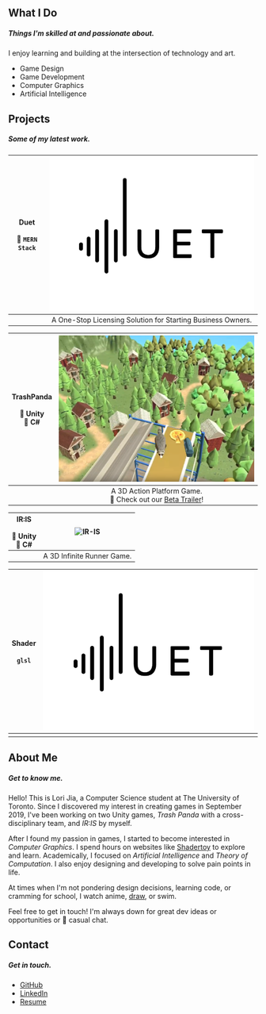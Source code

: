## What I Do 
##### Things I'm skilled at and passionate about.

I enjoy learning and building at the intersection of technology and art.
- Game Design
- Game Development
- Computer Graphics
- Artificial Intelligence

## Projects
##### Some of my latest work.

|Duet <coming> <br><br> :wrench: `MERN Stack` |![DUET](./images/duet.png)    |
|:-------------:|:------------------:|
|              |  A One-Stop Licensing Solution for Starting Business Owners.  |

|TrashPanda <br><br> :wrench: Unity <br> :wrench: C# |![TrashPanda](./images/trash-panda.PNG)    |
|:-------------:|:------------------:|
|              |  A 3D Action Platform Game.  <br> :loudspeaker: Check out our [Beta Trailer](https://drive.google.com/open?id=1usFyJ05wTuv_eQOb6xLRQSFDuo-eD2T3)! |

| IR:IS <coming> <br><br> :wrench: Unity <br> :wrench: C#  |![IR-IS](./images/ir-is.png)|
|:-------------:|:------------------:|
|              | A 3D Infinite Runner Game.  |
  
| Shader <br><br> `glsl`    | ![Shader](./images/duet.png)|
|:-------------:|:------------------:|
|              |  |   



## About Me
##### Get to know me.

Hello! This is Lori Jia, a Computer Science student at The University of Toronto. Since I discovered my interest in creating games in September 2019, I've been working on two Unity games, _Trash Panda_ with a cross-disciplinary team, and _IR:IS_ by myself. 

After I found my passion in games, I started to become interested in _Computer Graphics_. I spend hours on websites like [Shadertoy](www.shadertoy.com) to explore and learn. Academically, I focused on _Artificial Intelligence_ and _Theory of Computation_. I also enjoy designing and developing to solve pain points in life. 

At times when I'm not pondering design decisions, learning code, or cramming for school, I watch anime, [draw](https://www.pixiv.net/en/users/9644834), or swim. 

Feel free to get in touch! I'm always down for great dev ideas or opportunities or :tea: casual chat.


## Contact
##### Get in touch.
- [GitHub](https://github.com/jialori)
- [LinkedIn](https://www.linkedin.com/in/lori-jia-487030138/)
- [Resume](https://drive.google.com/open?id=1xBoQev8nE7k00Np-H0JbqncXR44-roNY)

